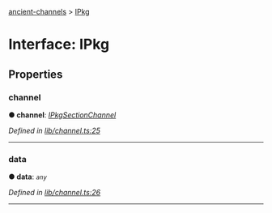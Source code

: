 [ancient-channels](../README.md) > [IPkg](../interfaces/ipkg.md)



# Interface: IPkg


## Properties
<a id="channel"></a>

###  channel

**●  channel**:  *[IPkgSectionChannel](ipkgsectionchannel.md)* 

*Defined in [lib/channel.ts:25](https://github.com/AncientSouls/Channels/blob/2911113/src/lib/channel.ts#L25)*





___

<a id="data"></a>

###  data

**●  data**:  *`any`* 

*Defined in [lib/channel.ts:26](https://github.com/AncientSouls/Channels/blob/2911113/src/lib/channel.ts#L26)*





___



